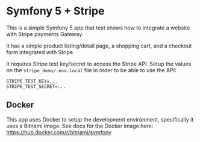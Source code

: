 # Symfony 5 + Stripe

This is a simple Symfony 5 app that test shows how to integrate a website with Stripe payments Gateway.

It has a simple product listing/detail page, a shopping cart, and a checkout form integrated with Stripe.

It requires Stripe test key/secret to access the Stripe API.
Setup the values on the `stripe_demo/.env.local` file in order to be able to use the API:
```
STRIPE_TEST_KEY=...
STRIPE_TEST_SECRET=...
```

## Docker

This app uses Docker to setup the development environment, specifically it uses a Bitnami image.
See docs for the Docker image here:
https://hub.docker.com/r/bitnami/symfony
